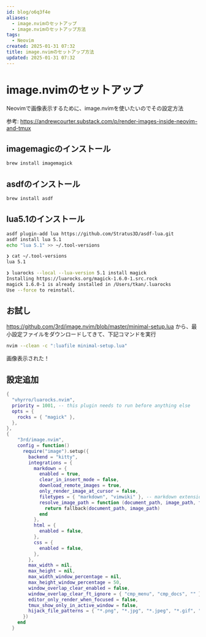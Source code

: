 ```yaml
---
id: blog/o6q3f4e
aliases:
  - image.nvimのセットアップ
  - image.nvimのセットアップ方法
tags:
  - Neovim
created: 2025-01-31 07:32
title: image.nvimのセットアップ方法
updated: 2025-01-31 07:32
---
```


# image.nvimのセットアップ

Neovimで画像表示するために、image.nvimを使いたいのでその設定方法

参考: https://andrewcourter.substack.com/p/render-images-inside-neovim-and-tmux

## imagemagicのインストール

```bash
brew install imagemagick
```

## asdfのインストール

```bash
brew install asdf
```

## lua5.1のインストール

```bash
asdf plugin-add lua https://github.com/Stratus3D/asdf-lua.git
asdf install lua 5.1
echo "lua 5.1" >> ~/.tool-versions
```

```bash
❯ cat ~/.tool-versions
lua 5.1
```

```bash
❯ luarocks --local --lua-version 5.1 install magick
Installing https://luarocks.org/magick-1.6.0-1.src.rock
magick 1.6.0-1 is already installed in /Users/tkan/.luarocks
Use --force to reinstall.
```

## お試し

https://github.com/3rd/image.nvim/blob/master/minimal-setup.lua
から、最小設定ファイルをダウンロードしてきて、下記コマンドを実行

```bash
nvim --clean -c ":luafile minimal-setup.lua"
```

画像表示された！

## 設定追加

```lua
{
  "vhyrro/luarocks.nvim",
  priority = 1001, -- this plugin needs to run before anything else
  opts = {
    rocks = { "magick" },
  },
},
{
    "3rd/image.nvim",
    config = function()
      require("image").setup({
        backend = "kitty",
        integrations = {
          markdown = {
            enabled = true,
            clear_in_insert_mode = false,
            download_remote_images = true,
            only_render_image_at_cursor = false,
            filetypes = { "markdown", "vimwiki" }, -- markdown extensions (ie. quarto) can go here
            resolve_image_path = function (document_path, image_path, fallback)
              return fallback(document_path, image_path)
            end
          },
          html = {
            enabled = false,
          },
          css = {
            enabled = false,
          },
        },
        max_width = nil,
        max_height = nil,
        max_width_window_percentage = nil,
        max_height_window_percentage = 50,
        window_overlap_clear_enabled = false,                                         -- toggles images when windows are overlapped
        window_overlap_clear_ft_ignore = { "cmp_menu", "cmp_docs", "" },
        editor_only_render_when_focused = false,                                      -- auto show/hide images when the editor gains/looses focus
        tmux_show_only_in_active_window = false,                                      -- auto show/hide images in the correct Tmux window (needs visual-activity off)
        hijack_file_patterns = { "*.png", "*.jpg", "*.jpeg", "*.gif", "*.webp", "*.avif" }, -- render image files as images when opened
      })
    end
  }
```

